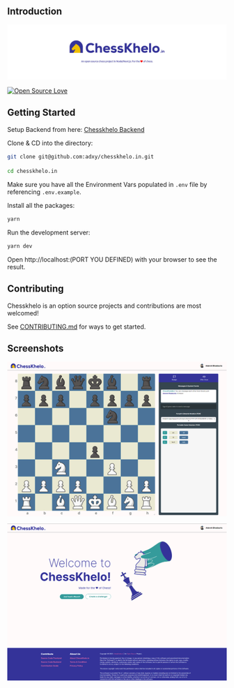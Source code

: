 ## Introduction

![chesskhelo.in banner](/public/miscellaneous/chesskhelo-readme-banner.jpg?raw=true "chesskhelo.in banner")

[![Open Source Love](https://firstcontributions.github.io/open-source-badges/badges/open-source-v1/open-source.svg)](https://github.com/firstcontributions/open-source-badges)

## Getting Started

Setup Backend from here: [Chesskhelo Backend](https://github.com/adxy/chesskhelo.in-be)

Clone & CD into the directory:

```bash
git clone git@github.com:adxy/chesskhelo.in.git

cd chesskhelo.in
```

Make sure you have all the Environment Vars populated in `.env` file by referencing `.env.example`.

Install all the packages:

```bash
yarn
```

Run the development server:

```bash
yarn dev
```

Open http://localhost:(PORT YOU DEFINED) with your browser to see the result.

## Contributing

Chesskhelo is an option source projects and contributions are most welcomed!

See [CONTRIBUTING.md](https://github.com/adxy/chesskhelo.in/blob/master/CONTRIBUTING.md) for ways to get started.

## Screenshots

![chesskhelo.in banner](/public/miscellaneous/mp-game-ss.png?raw=true "chesskhelo.in multiplayer game")

![chesskhelo.in banner](/public/miscellaneous/homepage-ss.png?raw=true "chesskhelo.in multiplayer game")
